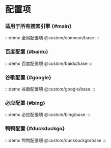 <Teleport to="body">
  <div id="save_hint"></div>
</Teleport>

# 配置项

### 适用于所有搜索引擎 {#main}

:::demo 全局配置项
@custom/common/base
:::

### 百度配置 {#baidu}

:::demo 百度配置项
@custom/baidu/base
:::

### 谷歌配置 {#google}

:::demo 谷歌配置项
@custom/google/base
:::

### 必应配置 {#bing}

:::demo 必应配置项
@custom/bing/base
:::

### 鸭鸭配置 {#duckduckgo}

:::demo 鸭鸭配置项
@custom/duckduckgo/base
:::

<style lang="scss">
#save_hint{
  position: fixed;
  top: 50px;
  right: 20px;
  z-index: 10;
  width: 130px;
  height: 100px;
}
.el-drawer__header{
  margin-bottom: unset;
}

.el-collapse {
  :deep(&-item__header) {
    border: unset;
  }

  .el-form-item{
    margin-bottom: unset;
  }
  &{
    border: unset;
  }
}
</style>
